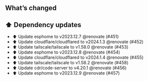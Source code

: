 ## What’s changed
## ⬆️ Dependency updates

- ⬆️ Update esphome to v2023.12.7 @renovate (#451)
- ⬆️ Update cloudflare/cloudflared to v2024.1.3 @renovate (#452)
- ⬆️ Update tailscale/tailscale to v1.58.0 @renovate (#453)
- ⬆️ Update esphome to v2023.12.8 @renovate (#454)
- ⬆️ Update cloudflare/cloudflared to v2024.1.4 @renovate (#455)
- ⬆️ Update tailscale/tailscale to v1.58.2 @renovate (#458)
- ⬆️ Update cdr/code-server to v4.20.1 @renovate (#456)
- ⬆️ Update esphome to v2023.12.9 @renovate (#457)
